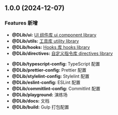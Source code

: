 ## 1.0.0 (2024-12-07)

### Features 新增

- **@DLib/ui:** [UI 组件库 ui component library](./packages/ui/CHANGELOG.md)
- **@DLib/utils:** [工具库 utility library](./packages/utils/CHANGELOG.md)
- **@DLib/hooks:** [Hooks 库 hooks library](./packages/hooks/CHANGELOG.md)
- **@DLib/directives:** [自定义指令库 directives library](./packages/directives/CHANGELOG.md)
<!-- ### Other Changes -->
- **@DLib/typescript-config:** TypeScript 配置
- **@DLib/prettier-config:** Prettier 配置
- **@DLib/stylelint-config:** Stylelint 配置
- **@DLib/eslint-config:** ESLint 配置
- **@DLib/commitlint-config:** Commitlint 配置
- **@DLib/playground:** 演练场
- **@DLib/docs:** 文档
- **@DLib/build:** Gulp 打包配置

<!-- ### Features 新增 -->
<!-- ### Bug Fixes 修复 -->
<!-- ### BREAKING CHANGES 重大变化（破坏性更改） -->
